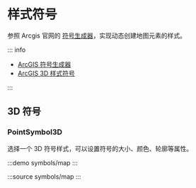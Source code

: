 # 样式符号

参照 Arcgis 官网的 [符号生成器](https://developers.arcgis.com/javascript/latest/visualization/symbols-color-ramps/symbol-builder/)，实现动态创建地图元素的样式。

::: info

- [ArcGIS 符号生成器](https://developers.arcgis.com/javascript/latest/visualization/symbols-color-ramps/symbol-builder/)
- [ArcGIS 3D 样式符号](https://developers.arcgis.com/javascript/latest/visualization/symbols-color-ramps/esri-web-style-symbols-3d/)

:::

## 3D 符号

### PointSymbol3D

选择一个 3D 符号样式，可以设置符号的大小、颜色、轮廓等属性。

<preview path="../demos/symbols/point.vue" />

:::demo
symbols/map
:::

:::source
symbols/map
:::
